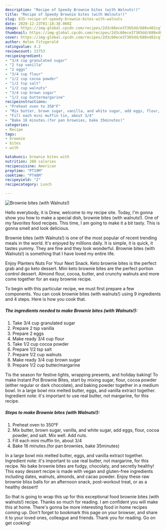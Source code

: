 ```yaml
---
description: "Recipe of Speedy Brownie bites (with Walnuts!)"
title: "Recipe of Speedy Brownie bites (with Walnuts!)"
slug: 835-recipe-of-speedy-brownie-bites-with-walnuts
date: 2020-12-23T01:18:38.060Z
image: https://img-global.cpcdn.com/recipes/2d3c60ece37365dd/680x482cq70/brownie-bites-with-walnuts-recipe-main-photo.jpg
thumbnail: https://img-global.cpcdn.com/recipes/2d3c60ece37365dd/680x482cq70/brownie-bites-with-walnuts-recipe-main-photo.jpg
cover: https://img-global.cpcdn.com/recipes/2d3c60ece37365dd/680x482cq70/brownie-bites-with-walnuts-recipe-main-photo.jpg
author: Helen Fitzgerald
ratingvalue: 4.2
reviewcount: 23753
recipeingredient:
- "3/4 cup granulated sugar"
- "2 tsp vanilla"
- "2 eggs"
- "3/4 cup flour"
- "1/2 cup cocoa powder"
- "1/2 tsp salt"
- "1/2 cup walnuts"
- "3/4 cup brown sugar"
- "1/2 cup buttermargarine"
recipeinstructions:
- "Preheat oven to 350°F"
- "Mix butter, brown sugar, vanilla, and white sugar, add eggs, flour, cocoa powder, and salt. Mix well. Add nuts."
- "Fill each mini muffin tin, about 3/4"
- "Bake 16 minutes.(for pan brownies, bake 35minutes)"
categories:
- Recipe
tags:
- brownie
- bites
- with

katakunci: brownie bites with 
nutrition: 268 calories
recipecuisine: American
preptime: "PT19M"
cooktime: "PT48M"
recipeyield: "2"
recipecategory: Lunch

---
```



![Brownie bites (with Walnuts!)](https://img-global.cpcdn.com/recipes/2d3c60ece37365dd/680x482cq70/brownie-bites-with-walnuts-recipe-main-photo.jpg)

Hello everybody, it is Drew, welcome to my recipe site. Today, I'm gonna show you how to make a special dish, brownie bites (with walnuts!). One of my favorites food recipes. This time, I am going to make it a bit tasty. This is gonna smell and look delicious.

Brownie bites (with Walnuts!) is one of the most popular of recent trending meals in the world. It's enjoyed by millions daily. It is simple, it is quick, it tastes yummy. They are fine and they look wonderful. Brownie bites (with Walnuts!) is something that I have loved my entire life.

Enjoy Planters Nuts For Your Next Snack. Keto brownie bites is the perfect grab and go keto dessert. Mini keto brownie bites are the perfect portion control dessert. Almond flour, cocoa, butter, and crunchy walnuts and more come together for an easy brownie recipe.


To begin with this particular recipe, we must first prepare a few components. You can cook brownie bites (with walnuts!) using 9 ingredients and 4 steps. Here is how you cook that.

<!--inarticleads1-->

##### The ingredients needed to make Brownie bites (with Walnuts!):

1. Take 3/4 cup granulated sugar
1. Prepare 2 tsp vanilla
1. Prepare 2 eggs
1. Make ready 3/4 cup flour
1. Take 1/2 cup cocoa powder
1. Prepare 1/2 tsp salt
1. Prepare 1/2 cup walnuts
1. Make ready 3/4 cup brown sugar
1. Prepare 1/2 cup butter/margarine


Tis the season for festive lights, wrapping presents, and holiday baking! To make Instant Pot Brownie Bites, start by mixing sugar, flour, cocoa powder (either regular or dark chocolate), and baking powder together in a medium bowl. In a large bowl mix melted butter, eggs, and vanilla extract together. Ingredient note: it&#39;s important to use real butter, not margarine, for this recipe. 

<!--inarticleads2-->

##### Steps to make Brownie bites (with Walnuts!):

1. Preheat oven to 350°F
1. Mix butter, brown sugar, vanilla, and white sugar, add eggs, flour, cocoa powder, and salt. Mix well. Add nuts.
1. Fill each mini muffin tin, about 3/4
1. Bake 16 minutes.(for pan brownies, bake 35minutes)


In a large bowl mix melted butter, eggs, and vanilla extract together. Ingredient note: it&#39;s important to use real butter, not margarine, for this recipe. No bake brownie bites are fudgy, chocolaty, and secretly healthy! This easy dessert recipe is made with vegan and gluten-free ingredients including dates, walnuts, almonds, and cacao powder. Enjoy these raw brownie bliss balls for an afternoon snack, post-workout treat, or as a healthy dessert! 

So that is going to wrap this up for this exceptional food brownie bites (with walnuts!) recipe. Thanks so much for reading. I am confident you will make this at home. There's gonna be more interesting food in home recipes coming up. Don't forget to bookmark this page on your browser, and share it to your loved ones, colleague and friends. Thank you for reading. Go on get cooking!
